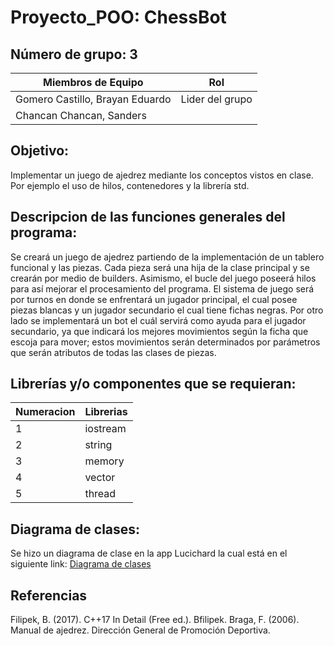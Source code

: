 # Proyecto_POO: ChessBot

## Número de grupo: 3

| Miembros de Equipo | Rol |
| ------------- | ------------- |
| Gomero Castillo, Brayan Eduardo  | Lider del grupo |
| Chancan Chancan, Sanders  |   | 


## Objetivo:
Implementar un juego de ajedrez mediante los conceptos vistos en clase. Por ejemplo el uso de hilos, contenedores y la librería std.

## Descripcion de las funciones generales del programa:
Se creará un juego de ajedrez partiendo de la implementación de un tablero funcional y las piezas. Cada pieza será una hija de la clase principal y se crearán por medio de builders. Asimismo, el bucle del juego poseerá hilos para así mejorar el procesamiento del programa. El sistema de juego será por turnos en donde se enfrentará un jugador principal, el cual posee piezas blancas y un jugador secundario el cual tiene fichas negras. Por otro lado se implementará un bot el cuál servirá como ayuda para el jugador secundario, ya que indicará los mejores movimientos según la ficha que escoja para mover; estos movimientos serán determinados por parámetros que serán atributos de todas las clases de piezas.

## Librerías y/o componentes que se requieran: 
| Numeracion | Librerias  |
| ------------- | ------------- |
| 1  | iostream  |
| 2  | string  |
| 3  | memory  |
| 4  | vector  |
| 5  | thread  |


## Diagrama de clases:
Se hizo un diagrama de clase en la app Lucichard la cual está en el siguiente link:  [Diagrama de clases](https://lucid.app/lucidchart/956e866e-1583-476b-8941-98ed22aa17a0/edit?shared=true&invitationId=inv_afc18feb-b981-420f-b363-0468eb96734a&page=HWEp-vi-RSFO#)

## Referencias
Filipek, B. (2017). C++17 In Detail (Free ed.). Bfilipek.
Braga, F. (2006). Manual de ajedrez. Dirección General de Promoción Deportiva.

